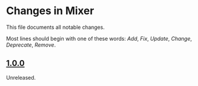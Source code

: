 # Changes in Mixer
This file documents all notable changes.

Most lines should begin with one of these words:
*Add*, *Fix*, *Update*, *Change*, *Deprecate*, *Remove*.

<!--
## [Unreleased](https://github.com/sharpjs/Mixer/compare/release/1.0.1..HEAD)
(none)

## [1.0.1](https://github.com/sharpjs/Mixer/compare/release/1.0.0..release/1.0.1)
Future release.
-->

## [1.0.0](https://github.com/sharpjs/Mixer/tree/release/1.0.0)
Unreleased.
<!--
Initial release.
-->

<!--
  Copyright 2023 Subatomix Research Inc.
  SPDX-License-Identifier: ISC
-->
